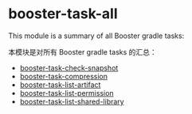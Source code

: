 # booster-task-all

This module is a summary of all Booster gradle tasks:

本模块是对所有 Booster gradle tasks 的汇总：

- [booster-task-check-snapshot](../booster-task-check-snapshot)
- [booster-task-compression](../booster-task-compression)
- [booster-task-list-artifact](../booster-task-list-artifact)
- [booster-task-list-permission](../booster-task-list-permission)
- [booster-task-list-shared-library](../booster-task-list-shared-library)

